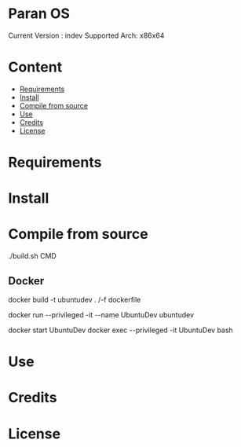 
# Paran OS

Current Version : indev
Supported Arch: x86x64

# Content
- [Requirements](#requirements)
- [Install](#install)
- [Compile from source](#compile-from-source)
- [Use](#Use)
- [Credits](#credits)
- [License](#license)


# Requirements

# Install

# Compile from source

./build.sh CMD


## Docker

docker build -t ubuntudev . /-f dockerfile


docker run --privileged -it --name UbuntuDev ubuntudev

docker start UbuntuDev
docker exec --privileged  -it UbuntuDev bash

# Use

# Credits

# License
